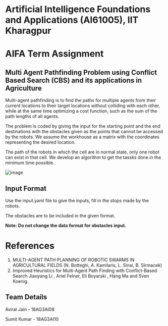 # Artificial Intelligence Foundations and Applications (AI61005), IIT Kharagpur
# AIFA Term Assignment

## Multi Agent Pathfinding Problem using Conflict Based Search (CBS) and its applications in Agriculture

Multi-agent pathfinding is to find the paths for multiple agents from their current locations to their target locations without colliding with each other, while at the same time optimizing a cost function, such as the sum of the path lengths of all agents. 


The problem is coded by giving the input for the starting point and the end destinations with the obstacles given as the points that cannot be accessed by the robots. We assume the workhouse as a matrix with the coordinates representing the desired location.

The path of the robots in which the cell are in normal state, only one robot can exist in that cell. We develop an algorithm to get the tassks done in the minimum time possible. 

![image](https://user-images.githubusercontent.com/50842568/140016269-78703773-f00a-44aa-b2d2-ec59d632679a.png)


## Input Format

Use the input.yaml file to give the inputs, fill in the stops made by the robots.

The obstacles are to be included in the given format. 

**Note: Do not change the data format for obstacles input.** 

# References

1. MULTI-AGENT PATH PLANNING OF ROBOTIC SWARMS IN AGRICULTURAL FIELDS (N. Botteghi, A. Kamilaris,  L. Sinai, B. Sirmacek)
2. Improved Heuristics for Multi-Agent Path Finding with Conflict-Based Search Jiaoyang Li , Ariel Felner, Eli Boyarski , Hang Ma and Sven Koenig.


## Team Details

Aviral Jain - 18AG3AI08

Sumit Kumar - 18AG3AI10
